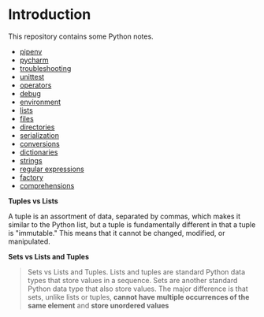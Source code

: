 # Introduction

This repository contains some Python notes.

* [pipenv](pipenv.md)
* [pycharm](pycharm.md)
* [troubleshooting](troubleshooting.md)
* [unittest](unittest.md)
* [operators](operators.md)
* [debug](debug.md)
* [environment](environment.md)
* [lists](lists.md)
* [files](files.md)
* [directories](directories.md)
* [serialization](serialization.md)
* [conversions](conversions.md)
* [dictionaries](dictionaries.md)
* [strings](strings.md)
* [regular expressions](regex.md)
* [factory](factory.md)
* [comprehensions](comprehensions.md)

**Tuples vs Lists**

A tuple is an assortment of data, separated by commas, which makes it similar to the Python list, but a tuple is fundamentally different in that a tuple is "immutable." This means that it cannot be changed, modified, or manipulated. 

**Sets vs Lists and Tuples**

> Sets vs Lists and Tuples. Lists and tuples are standard Python data types that store values in a sequence. Sets are another standard Python data type that also store values. The major difference is that sets, unlike lists or tuples, **cannot have multiple occurrences of the same element** and **store unordered values**



